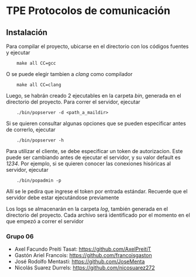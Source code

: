 # TPE Protocolos de comunicación

## Instalación 
Para compilar el proyecto, ubicarse en el directorio con los códigos fuentes y ejecutar
```
    make all CC=gcc
```
O se puede elegir tambien a  _clang_ como compilador
```
    make all CC=clang
```
Luego, se habrán creado 2 ejecutables en la carpeta _bin_, generada en el directorio del proyecto. Para correr el servidor, ejecutar
```
    ./bin/popserver -d <path_a_maildir>
```
Si se quieren consultar algunas opciones que se pueden especificar antes de correrlo, ejecutar
```
    ./bin/popserver -h
```
Para utilizar el cliente, se debe especificar un token de autorizacion. Este puede ser cambiando antes
de ejecutar el servidor, y su valor default es _1234_. Por ejemplo, si se quieren conocer las conexiones
hisóricas al servidor, ejecutar
```
    ./bin/popadmin -p 
```
Allí se le pedira que ingrese el token por entrada estándar. Recuerde que el servidor debe estar ejecutándose
previamente

Los logs se almacenarán en la carpeta _log_, también generada en el directorio del proyecto. Cada archivo será identificado
por el momento en el que empezó a correr el servidor

### Grupo 06
* Axel Facundo Preiti Tasat: https://github.com/AxelPreitiT
* Gastón Ariel Francois: https://github.com/francoisgaston
* José Rodolfo Mentasti: https://github.com/JoseMenta
* Nicolás Suarez Durrels: https://github.com/nicosuarez272